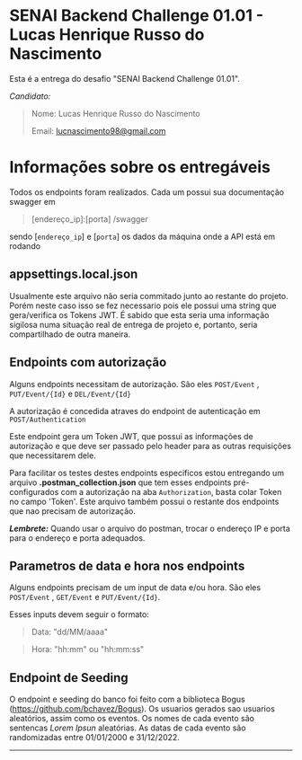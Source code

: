 ﻿# SENAI Backend Challenge 01.01 - Lucas Henrique Russo do Nascimento

Esta é a entrega do desafio "SENAI Backend Challenge 01.01".

*Candidato:*

>Nome: Lucas Henrique Russo do Nascimento
>
>Email: lucnascimento98@gmail.com

# Informações sobre os entregáveis

Todos os endpoints foram realizados. Cada um possui sua documentação swagger em 
>[endereço_ip]:[porta] /swagger

sendo [`endereço_ip`] e [`porta`] os dados da máquina onde a API está em rodando
## appsettings.local.json

Usualmente este arquivo não seria commitado junto ao restante do projeto. Porém neste caso isso se fez necessario pois ele possui uma string que gera/verifica os Tokens JWT. É sabido que esta seria uma informação sigilosa numa situação real de entrega de projeto e, portanto, seria compartilhado de outra maneira.

## Endpoints com autorização
Alguns endpoints necessitam de autorização. São eles `POST/Event` , `PUT/Event/{Id}` e `DEL/Event/{Id}` 

A autorização é concedida atraves do endpoint de autenticação em `POST/Authentication`

Este endpoint gera um Token JWT, que possui as informações de autorização e que deve ser passado pelo header para as outras requisições que necessitarem dele.

Para facilitar os testes destes endpoints especificos estou entregando um arquivo **.postman_collection.json** que tem esses endpoints pré-configurados com a autorização na aba `Authorization`, basta colar Token no campo 'Token'. Este arquivo também possui o restante dos endpoints que nao precisam de autorização.

***Lembrete:*** Quando usar o arquivo do postman, trocar o endereço IP e porta para o endereço e porta adequados.

## Parametros de data e hora nos endpoints

Alguns endpoints precisam de um input de data e/ou hora. São eles `POST/Event` , `GET/Event` e `PUT/Event/{Id}`.

Esses inputs devem seguir o formato:

>Data: "dd/MM/aaaa"

>Hora: "hh:mm" ou "hh:mm:ss"

## Endpoint de Seeding

O endpoint e seeding do banco foi feito com a biblioteca Bogus (https://github.com/bchavez/Bogus).
Os usuarios gerados sao usuarios aleatórios, assim como os eventos.
Os nomes de cada evento são sentencas *Lorem Ipsun* aleatórias.
As datas de cada evento são randomizadas entre 01/01/2000 e 31/12/2022.

-----------------------------------------------